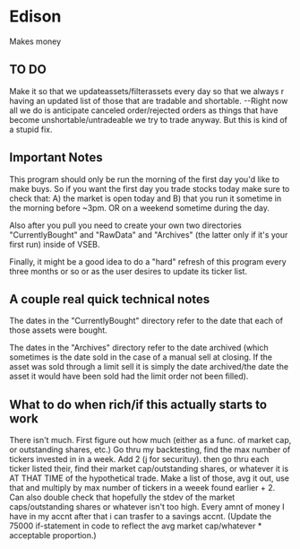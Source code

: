 # Edison

Makes money

## TO DO
Make it so that we updateassets/filterassets every day so that we always r having an updated list of those that are tradable and shortable. 
--Right now all we do is anticipate canceled order/rejected orders as things that have become unshortable/untradeable we try to trade anyway.
But this is kind of a stupid fix.

## Important Notes
This program should only be run the morning of the first day you'd like to make buys. So if you want the first day you trade stocks today make sure to check that:
A) the market is open today
and B) that you run it sometime in the morning before ~3pm. OR on a weekend sometime during the day.

Also after you pull you need to create your own two directories "CurrentlyBought" and "RawData" and "Archives" (the latter only if it's your first run) inside of VSEB.

Finally, it might be a good idea to do a "hard" refresh of this program every three months or so
or as the user desires to update its ticker list.

## A couple real quick technical notes

The dates in the "CurrentlyBought" directory refer to the date that each of those
assets were bought.

The dates in the "Archives"
directory refer to the date archived (which sometimes is the date sold in the case of a manual sell at closing.
If the asset was sold through a limit sell it is simply the date archived/the date the asset it would have been 
sold had the limit order not been filled).

## What to do when rich/if this actually starts to work

There isn't much. First figure out how much (either as a func. of market cap, or outstanding shares, etc.) Go thru my backtesting, find the max number of tickers invested in in a week. Add 2 (j for securituy). then go thru each ticker listed their, find their market cap/outstanding shares, or whatever it is AT THAT TIME of the hypothetical trade. Make a list of those, avg it out, use that and multiply by max number of tickers in a weeek found earlier + 2. Can also double check that hopefully the stdev of the market caps/outstanding shares or whatever isn't too high. Every amnt of money I have in my accnt after that i can trasfer to a savings accnt. (Update the 75000 if-statement in code to reflect the avg market cap/whatever * acceptable proportion.)

